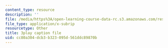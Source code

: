 ```yaml
---
content_type: resource
description: ''
file: /media/https%3A/open-learning-course-data-rc.s3.amazonaws.com/res-6-012-introduction-to-probability-spring-2018/cc80a304dcb3b323095d561ddc89870b_DrBIORgOzSA.srt
file_type: application/x-subrip
resourcetype: Other
title: 3play caption file
uid: cc80a304-dcb3-b323-095d-561ddc89870b
---
```

